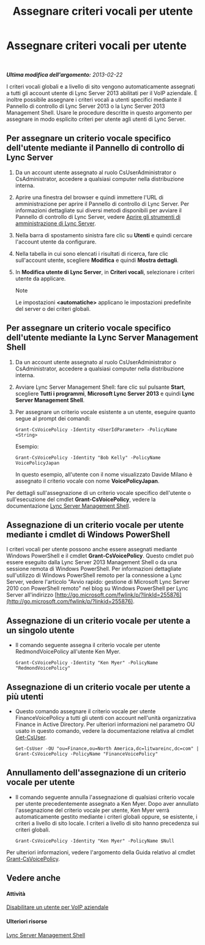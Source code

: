 ﻿---
title: Assegnare criteri vocali per utente
TOCTitle: Assegnare criteri vocali per utente
ms:assetid: 9ee47ee7-1030-43b8-a4dc-bf685ea24659
ms:mtpsurl: https://technet.microsoft.com/it-it/library/JJ688155(v=OCS.15)
ms:contentKeyID: 49887677
ms.date: 08/24/2015
mtps_version: v=OCS.15
ms.translationtype: HT
---

# Assegnare criteri vocali per utente

 

_**Ultima modifica dell'argomento:** 2013-02-22_

I criteri vocali globali e a livello di sito vengono automaticamente assegnati a tutti gli account utente di Lync Server 2013 abilitati per il VoIP aziendale. È inoltre possibile assegnare i criteri vocali a utenti specifici mediante il Pannello di controllo di Lync Server 2013 o la Lync Server 2013 Management Shell. Usare le procedure descritte in questo argomento per assegnare in modo esplicito criteri per utente agli utenti di Lync Server.

## Per assegnare un criterio vocale specifico dell'utente mediante il Pannello di controllo di Lync Server

1.  Da un account utente assegnato al ruolo CsUserAdministrator o CsAdministrator, accedere a qualsiasi computer nella distribuzione interna.

2.  Aprire una finestra del browser e quindi immettere l'URL di amministrazione per aprire il Pannello di controllo di Lync Server. Per informazioni dettagliate sui diversi metodi disponibili per avviare il Pannello di controllo di Lync Server, vedere [Aprire gli strumenti di amministrazione di Lync Server](lync-server-2013-open-lync-server-administrative-tools.md).

3.  Nella barra di spostamento sinistra fare clic su **Utenti** e quindi cercare l'account utente da configurare.

4.  Nella tabella in cui sono elencati i risultati di ricerca, fare clic sull'account utente, scegliere **Modifica** e quindi **Mostra dettagli**.

5.  In **Modifica utente di Lync Server**, in **Criteri vocali**, selezionare i criteri utente da applicare.
    

    > [!NOTE]
    > Le impostazioni <STRONG>&lt;automatiche&gt;</STRONG> applicano le impostazioni predefinite del server o dei criteri globali.



## Per assegnare un criterio vocale specifico dell'utente mediante la Lync Server Management Shell

1.  Da un account utente assegnato al ruolo CsUserAdministrator o CsAdministrator, accedere a qualsiasi computer nella distribuzione interna.

2.  Avviare Lync Server Management Shell: fare clic sul pulsante **Start**, scegliere **Tutti i programmi**, **Microsoft Lync Server 2013** e quindi **Lync Server Management Shell**.

3.  Per assegnare un criterio vocale esistente a un utente, eseguire quanto segue al prompt dei comandi:
    
        Grant-CsVoicePolicy -Identity <UserIdParameter> -PolicyName <String>
    
    Esempio:
    
        Grant-CsVoicePolicy -Identity "Bob Kelly" -PolicyName VoicePolicyJapan
    
    In questo esempio, all'utente con il nome visualizzato Davide Milano è assegnato il criterio vocale con nome **VoicePolicyJapan**.

Per dettagli sull'assegnazione di un criterio vocale specifico dell'utente o sull'esecuzione del cmdlet **Grant-CsVoicePolicy**, vedere la documentazione [Lync Server Management Shell](lync-server-2013-lync-server-management-shell.md).

## Assegnazione di un criterio vocale per utente mediante i cmdlet di Windows PowerShell

I criteri vocali per utente possono anche essere assegnati mediante Windows PowerShell e il cmdlet **Grant-CsVoicePolicy**. Questo cmdlet può essere eseguito dalla Lync Server 2013 Management Shell o da una sessione remota di Windows PowerShell. Per informazioni dettagliate sull'utilizzo di Windows PowerShell remoto per la connessione a Lync Server, vedere l'articolo "Avvio rapido: gestione di Microsoft Lync Server 2010 con PowerShell remoto" nel blog su Windows PowerShell per Lync Server all'indirizzo [http://go.microsoft.com/fwlink/p/?linkId=255876](http://go.microsoft.com/fwlink/p/?linkid=255876).

## Assegnazione di un criterio vocale per utente a un singolo utente

  - Il comando seguente assegna il criterio vocale per utente RedmondVoicePolicy all'utente Ken Myer.
    
        Grant-CsVoicePolicy -Identity "Ken Myer" -PolicyName "RedmondVoicePolicy"

## Assegnazione di un criterio vocale per utente a più utenti

  - Questo comando assegnare il criterio vocale per utente FinanceVoicePolicy a tutti gli utenti con account nell'unità organizzativa Finance in Active Directory. Per ulteriori informazioni nel parametro OU usato in questo comando, vedere la documentazione relativa al cmdlet [Get-CsUser](get-csuser.md).
    
        Get-CsUser -OU "ou=Finance,ou=North America,dc=litwareinc,dc=com" | Grant-CsVoicePolicy -PolicyName "FinanceVoicePolicy"

## Annullamento dell'assegnazione di un criterio vocale per utente

  - Il comando seguente annulla l'assegnazione di qualsiasi criterio vocale per utente precedentemente assegnato a Ken Myer. Dopo aver annullato l'assegnazione del criterio vocale per utente, Ken Myer verrà automaticamente gestito mediante i criteri globali oppure, se esistente, i criteri a livello di sito locale. I criteri a livello di sito hanno precedenza sui criteri globali.
    
        Grant-CsVoicePolicy -Identity "Ken Myer" -PolicyName $Null

Per ulteriori informazioni, vedere l'argomento della Guida relativo al cmdlet [Grant-CsVoicePolicy](grant-csvoicepolicy.md).

## Vedere anche

#### Attività

[Disabilitare un utente per VoIP aziendale](lync-server-2013-disable-a-user-for-enterprise-voice.md)  

#### Ulteriori risorse

[Lync Server Management Shell](lync-server-2013-lync-server-management-shell.md)

